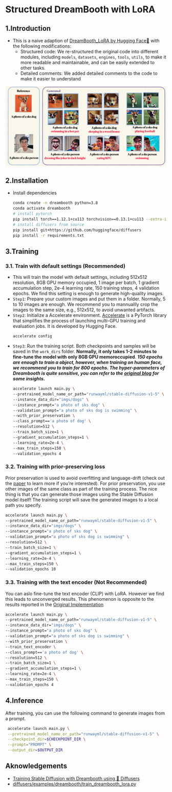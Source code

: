# Structured DreamBooth with LoRA

## 1.Introduction
- This is a naive adaption of [DreamBooth_LoRA by Hugging Face🤗](https://github.com/huggingface/diffusers/blob/main/examples/dreambooth/train_dreambooth_lora.py) with the following modifications:
  - Structured code: We re-structured the original code into different modules, including `models`, `datasets`, `engines`, `tools`, `utils`, to make it more readable and maintainable, and can be easily extended to other tasks.
  - Detailed comments: We added detailed comments to the code to make it easier to understand
  
![imgs](github/image1.png)

## 2.Installation
- Install dependencies
    ```bash
    conda create -n dreambooth python=3.8
    conda activate dreambooth
    # install pytorch
    pip install torch==1.12.1+cu113 torchvision==0.13.1+cu113 --extra-index-url https://download.pytorch.org/whl/cu113
    # install diffusers from source
    pip install git+https://github.com/huggingface/diffusers
    pip install -r requirements.txt
    ```

## 3.Training
### 3.1. Train with default settings (Recommended)
- This will train the model with default settings, including 512x512 resolution, 8GB GPU memory occupied, 1 image per batch, 1 gradient accumulation step, 2e-4 learning rate, 150 training steps, 4 validation epochs. We find this setting is enough to generate high-quality images.
- `Step1`: Prepare your custom images and put them in a folder. Normally, 5 to 10 images are enough. We recommend you to mannuallly crop the images to the same size, e.g., 512x512, to avoid unwanted artifacts.
- `Step2`: Initialize a Accelerate environment. [Accelerate](https://huggingface.co/docs/accelerate) is a PyTorch library that simplifies the process of launching multi-GPU training and evaluation jobs. It is developed by Hugging Face. 
  ```bash
  accelerate config
  ```
- `Step3`: Run the training script. Both checkpoints and samples will be saved in the `work_dirs` folder. **Normally, it only takes 1-2 minutes to fine-tune the model with only 8GB GPU memoroccupied**. ***150 epochs are enough to train a object, however, when training on human face, we recommend you to train for 800 epochs. The hyper-parameters of Dreambooth is quite sensitive, you can refer to the [original blog](https://huggingface.co/blog/dreambooth) for some insights.***
  ```bash
  accelerate launch main.py \
  --pretrained_model_name_or_path="runwayml/stable-diffusion-v1-5" \
  --instance_data_dir="imgs/dogs" \
  --instance_prompt="a photo of sks dog" \
  --validation_prompt="a photo of sks dog is swimming" \
  --with_prior_preservation \
  --class_prompt=='a photo of dog' \
  --resolution=512 \
  --train_batch_size=1 \
  --gradient_accumulation_steps=1 \
  --learning_rate=2e-4 \
  --max_train_steps=150 \
  --validation_epochs 4
  ```

### 3.2. Training with prior-preserving loss
Prior preservation is used to avoid overfitting and language-drift (check out the [paper](https://arxiv.org/abs/2208.12242) to learn more if you’re interested). For prior preservation, you use other images of the same class as part of the training process. The nice thing is that you can generate those images using the Stable Diffusion model itself! The training script will save the generated images to a local path you specify.
  ```bash
  accelerate launch main.py \
  --pretrained_model_name_or_path="runwayml/stable-diffusion-v1-5" \
  --instance_data_dir="imgs/dogs" \
  --instance_prompt="a photo of sks dog" \
  --validation_prompt="a photo of sks dog is swimming" \
  --resolution=512 \
  --train_batch_size=1 \
  --gradient_accumulation_steps=1 \
  --learning_rate=2e-4 \
  --max_train_steps=150 \
  --validation_epochs 10
  ```

### 3.3. Training with the text encoder (Not Recommended)
You can aslo fine-tune the text encoder (CLIP) with LoRA. However we find this leads to unconverged results. This phenomenon is opposite to the results reported in the [Original Implementation](https://huggingface.co/blog/dreambooth)
  ```bash
  accelerate launch main.py \
  --pretrained_model_name_or_path="runwayml/stable-diffusion-v1-5" \
  --instance_data_dir="imgs/dogs" \
  --instance_prompt="a photo of sks dog" \
  --validation_prompt="a photo of sks dog is swimming" \
  --with_prior_preservation \
  --train_text_encoder \
  --class_prompt=='a photo of dog' \
  --resolution=512 \
  --train_batch_size=1 \
  --gradient_accumulation_steps=1 \
  --learning_rate=2e-4 \
  --max_train_steps=150 \
  --validation_epochs 4
  ```

## 4.Inference
After training, you can use the following command to generate images from a prompt.
 ```bash
  accelerate launch main.py \
  --pretrained_model_name_or_path="runwayml/stable-diffusion-v1-5" \
  --checkpoint_dir=$CHECKPOINT_DIR \
  --prompt="PROMPT" \
  --output_dir=$OUTPUT_DIR
  ```



## Aknowledgements
- [Training Stable Diffusion with Dreambooth using 🧨 Diffusers](https://huggingface.co/blog/dreambooth)
- [diffusers/examples/dreambooth/train_dreambooth_lora.py](https://github.com/huggingface/diffusers/blob/main/examples/dreambooth/train_dreambooth_lora.py)
